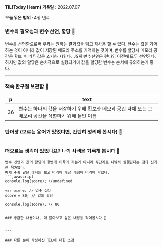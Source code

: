**TIL(Today I learn) 기록일** : 2022.07.07

**오늘 읽은 범위** : 4장 변수

### 변수의 필요성과 변수 선언, 할당 📑

#### 
변수를 선언함으로써 우리는 원하는 결과값을 읽고 재사용 할 수 있다.
변수는 값을 기억하는 것이 아니라 값이 저장된 메모리 주소를 기억하는 것이며, 변수를 할당시 메모리 공간을 확보 후 기존 값을 초기화 시킨다.
JS의 변수선언은 런타임 이전에 모두 선언된다. 하지만 값의 할당은 순차적으로 실행되기에 값을 할당한 변수는 순서에 유의하는게 좋다.

---

### 책속 한구절 보관함 📖

| p    | text                                           |
| ---- | ---------------------------------------------- |
| 36  | 변수는 하나의 값을 저장하기 위해 확보한 메모리 공간 자체 또는 그 메모리 공간을 식별하기 위해 붙인 이름 |


### 단어장 (모르는 용어가 있었다면, 간단히 정리해 봅시다) 🔖
```
```

### 떠오르는 생각이 있었니요? 나의 사색을 기록해 봅시다 💭
```
변수 선언과 값의 할당이 한번에 이루어 지는게 아니라 두단계로 나눠져 실행된다는 점이 신기한 목차였다.
예제 4-8 같은 예시를 보고 머리에 해당 개념이 머리에 박혔다.
```javascript
console.log(score); //undefined

var score; // 변수 선언
score = 80; // 값의 할당

console.log(score); // 80
```
```

### 궁금한 내용이나, 더 알아보고 싶은 내용을 적어봅시다 🤔
```
```

---

### 다른 분이 작성하신 TIL에 대한 소감
